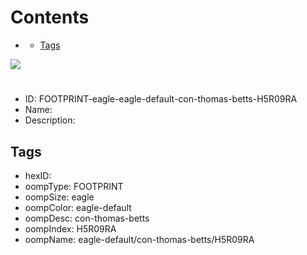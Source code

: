 



Contents
========

* [](#)
	* [Tags](#tags)
  
![][im]
# 

- ID: FOOTPRINT-eagle-eagle-default-con-thomas-betts-H5R09RA
- Name: 
- Description: 

## Tags

- hexID: 
- oompType: FOOTPRINT
- oompSize: eagle
- oompColor: eagle-default
- oompDesc: con-thomas-betts
- oompIndex: H5R09RA
- oompName: eagle-default/con-thomas-betts/H5R09RA



[im]: image.png
